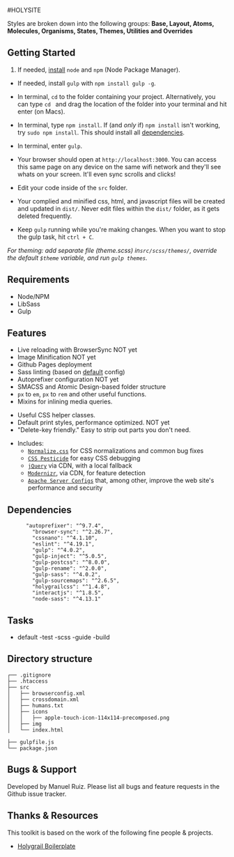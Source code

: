 

#HOLYSITE


Styles are broken down into the following groups: **Base, Layout, Atoms, Molecules, Organisms, States, Themes, Utilities and Overrides**

## Getting Started

1. If needed, [install](http://blog.nodeknockout.com/post/65463770933/how-to-install-node-js-and-npm) `node` and `npm` (Node Package Manager).
- If needed, install `gulp` with `npm install gulp -g`.

- In terminal, `cd` to the folder containing your project. Alternatively, you can type `cd ` and drag the location of the folder into your terminal and hit enter (on Macs).
- In terminal, type `npm install`. If (and _only_ if) `npm install` isn't working, try `sudo npm install`. This should install all [dependencies](#dependencies).
- In terminal, enter `gulp`.
- Your browser should open at `http://localhost:3000`. You can access this same page on any device on the same wifi network and they'll see whats on your screen. It'll even sync scrolls and clicks!
- Edit your code inside of the `src` folder.
- Your complied and minified css, html, and javascript files will be created and updated in `dist/`. Never edit files within the `dist/` folder, as it gets deleted frequently.
- Keep `gulp` running while you're making changes. When you want to stop the gulp task, hit `ctrl + C`.

_For theming: add separate file (theme.scss) in`src/scss/themes/`, override the default `$theme` variable, and run `gulp themes`._

## Requirements
- Node/NPM
- LibSass
- Gulp



## Features
- Live reloading with BrowserSync  NOT yet
- Image Minification    NOT yet
- Github Pages deployment
- Sass linting (based on [default](https://github.com/sasstools/sass-lint/blob/master/lib/config/sass-lint.yml) config)
- Autoprefixer configuration    NOT yet
- SMACSS and Atomic Design-based folder structure
- `px` to `em`, `px` to `rem` and other useful functions.
- Mixins for inlining media queries.
* Useful CSS helper classes.
* Default print styles, performance optimized.   NOT yet
* "Delete-key friendly." Easy to strip out parts you don't need.
- Includes:
  - [`Normalize.css`](https://necolas.github.com/normalize.css/)
    for CSS normalizations and common bug fixes
  - [`CSS Pesticide`](https://pesticide.io) for easy CSS debugging
  - [`jQuery`](https://jquery.com/) via CDN, with a local fallback
  - [`Modernizr`](http://modernizr.com/), via CDN, for feature
    detection
  - [`Apache Server Configs`](https://github.com/h5bp/server-configs-apache)
    that, among other, improve the web site's performance and security

## Dependencies
```
      "autoprefixer": "^9.7.4",
        "browser-sync": "^2.26.7",
        "cssnano": "^4.1.10",
        "eslint": "^4.19.1",
        "gulp": "^4.0.2",
        "gulp-inject": "^5.0.5",
        "gulp-postcss": "^8.0.0",
        "gulp-rename": "^2.0.0",
        "gulp-sass": "^4.0.2",
        "gulp-sourcemaps": "^2.6.5",
        "holygrailcss": "^1.4.8",
        "interactjs": "^1.8.5",
        "node-sass": "^4.13.1"

```

## Tasks

- default
  -test
  -scss
  -guide
  -build



## Directory structure

```
┌── .gitignore
├── .htaccess
├── src
│   ├── browserconfig.xml
│   ├── crossdomain.xml
│   ├── humans.txt
│   ├── icons
│   │   ├── apple-touch-icon-114x114-precomposed.png
│   ├── img
│   └── index.html

├── gulpfile.js
└── package.json
```

## Bugs & Support
Developed by Manuel Ruiz. Please list all bugs and feature requests in the Github issue tracker.

## Thanks & Resources

This toolkit is based on the work of the following fine people & projects.

- [Holygrail Boilerplate](https://github.com/holygrailcss/holygrail-boilerplate)

